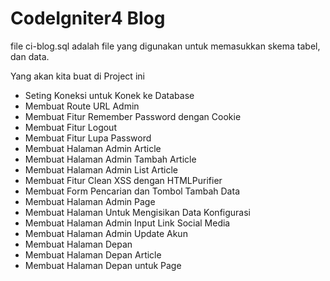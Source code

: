# CodeIgniter4 Blog

file ci-blog.sql adalah file yang digunakan untuk memasukkan skema tabel, dan data.

Yang akan kita buat di Project ini

- Seting Koneksi untuk Konek ke Database
- Membuat Route URL Admin 
- Membuat Fitur Remember Password dengan Cookie
- Membuat Fitur Logout
- Membuat Fitur Lupa Password
- Membuat Halaman Admin Article
- Membuat Halaman Admin Tambah Article
- Membuat Halaman Admin List Article
- Membuat Fitur Clean XSS dengan HTMLPurifier
- Membuat Form Pencarian dan Tombol Tambah Data
- Membuat Halaman Admin Page
- Membuat Halaman Untuk Mengisikan Data Konfigurasi
- Membuat Halaman Admin Input Link Social Media
- Membuat Halaman Admin Update Akun
- Membuat Halaman Depan 
- Membuat Halaman Depan Article
- Membuat Halaman Depan untuk Page 
